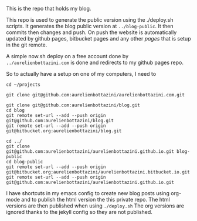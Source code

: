 This is the repo that holds my blog.

This repo is used to generate the public version using the ./deploy.sh scripts.
It generates the blog public version at `../blog-public`.
It then commits then changes and push. On push the website is automatically updated by github pages, bitbucket pages and any other _pages_ that is setup in the git remote.

A simple now.sh deploy on a free account done by `../aurelienbottazini.com` is done and redirects to my github pages repo.

So to actually have a setup on one of my computers, I need to 

```
cd ~/projects

git clone git@github.com:aurelienbottazini/aurelienbottazini.com.git

git clone git@github.com:aurelienbottazini/blog.git
cd blog
git remote set-url --add --push origin git@github.com:aurelienbottazini/blog.git
git remote set-url --add --push origin git@bitbucket.org:aurelienbottazini/blog.git

cd ../
git clone git@github.com:aurelienbottazini/aurelienbottazini.github.io.git blog-public
cd blog-public
git remote set-url --add --push origin git@bitbucket.org:aurelienbottazini/aurelienbottazini.bitbucket.io.git
git remote set-url --add --push origin git@github.com:aurelienbottazini/aurelienbottazini.github.io.git
```

I have shortcuts in my emacs config to create new blog posts using org-mode and to publish the html version the this private repo.
The html versions are then published when using `./deploy.sh`
The org versions are ignored thanks to the jekyll config so they are not published.
